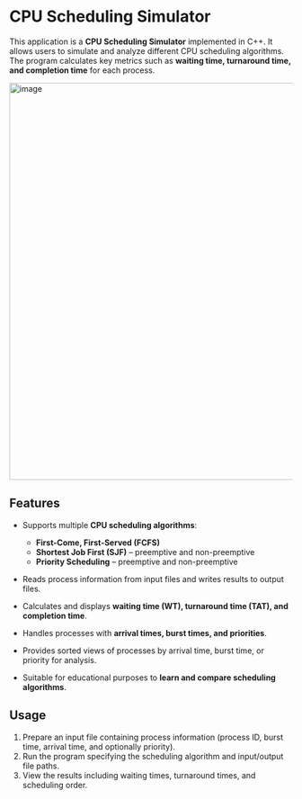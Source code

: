 
# CPU Scheduling Simulator

This application is a **CPU Scheduling Simulator** implemented in C++. It allows users to simulate and analyze different CPU scheduling algorithms. The program calculates key metrics such as **waiting time, turnaround time, and completion time** for each process.


<img width="1473" height="706" alt="image" src="https://github.com/user-attachments/assets/eea46f8d-b801-446b-adb8-f7adddb4168a" />



## Features

* Supports multiple **CPU scheduling algorithms**:

  * **First-Come, First-Served (FCFS)**
  * **Shortest Job First (SJF)** – preemptive and non-preemptive
  * **Priority Scheduling** – preemptive and non-preemptive
* Reads process information from input files and writes results to output files.
* Calculates and displays **waiting time (WT), turnaround time (TAT), and completion time**.
* Handles processes with **arrival times, burst times, and priorities**.
* Provides sorted views of processes by arrival time, burst time, or priority for analysis.
* Suitable for educational purposes to **learn and compare scheduling algorithms**.

## Usage

1. Prepare an input file containing process information (process ID, burst time, arrival time, and optionally priority).
2. Run the program specifying the scheduling algorithm and input/output file paths.
3. View the results including waiting times, turnaround times, and scheduling order.
